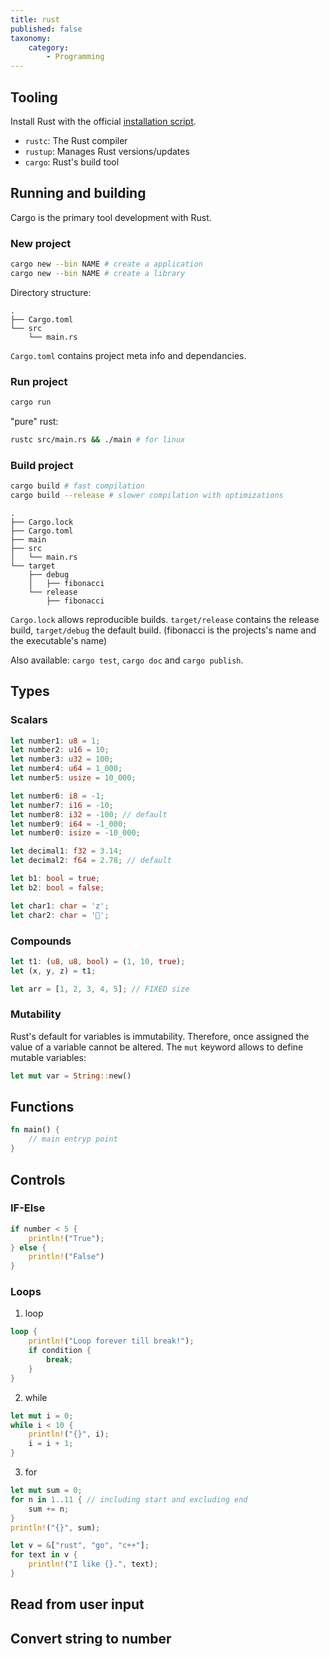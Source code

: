 ```yaml
---
title: rust
published: false
taxonomy:
    category:
        - Programming
---
```


## Tooling

Install Rust with the official [installation script](https://sh.rustup.rs).

- `rustc`: The Rust compiler
- `rustup`: Manages Rust versions/updates
- `cargo`: Rust's build tool

## Running and building

Cargo is the primary tool development with Rust.

### New project

```sh
cargo new --bin NAME # create a application
cargo new --bin NAME # create a library
```

Directory structure:
```
.
├── Cargo.toml
└── src
    └── main.rs
```
`Cargo.toml` contains project meta info and dependancies.

### Run project

```sh
cargo run
```

"pure" rust:

```sh
rustc src/main.rs && ./main # for linux
```

### Build project

```sh
cargo build # fast compilation
cargo build --release # slower compilation with optimizations
```

```
.
├── Cargo.lock
├── Cargo.toml
├── main
├── src
│   └── main.rs
└── target
    ├── debug
    │   ├── fibonacci
    └── release
        ├── fibonacci
```

`Cargo.lock` allows reproducible builds. `target/release` contains the release build, `target/debug` the default build. (fibonacci is the projects's name and the executable's name)

Also available: `cargo test`, `cargo doc` and `cargo publish`.

## Types

### Scalars

```rust
let number1: u8 = 1;
let number2: u16 = 10;
let number3: u32 = 100;
let number4: u64 = 1_000;
let number5: usize = 10_000;

let number6: i8 = -1;
let number7: i16 = -10;
let number8: i32 = -100; // default
let number9: i64 = -1_000;
let number0: isize = -10_000;

let decimal1: f32 = 3.14;
let decimal2: f64 = 2.78; // default

let b1: bool = true;
let b2: bool = false;

let char1: char = 'z';
let char2: char = '';
```

### Compounds

```rust
let t1: (u8, u8, bool) = (1, 10, true);
let (x, y, z) = t1;

let arr = [1, 2, 3, 4, 5]; // FIXED size
```

### Mutability

Rust's default for variables is immutability. Therefore, once assigned the value of a variable cannot be altered. The `mut` keyword allows to define mutable variables:

```rust
let mut var = String::new()
```

## Functions

```rust
fn main() {
    // main entryp point
}
```

## Controls

### IF-Else

```rust
if number < 5 {
    println!("True");
} else {
    println!("False")
}
```

### Loops

1. loop

  ```rust
  loop {
      println!("Loop forever till break!");
      if condition {
          break;
      }
  }
  ```

2. while

  ```rust
  let mut i = 0;
  while i < 10 {
      println!("{}", i);
      i = i + 1;
  }
  ```

3. for

  ```rust
  let mut sum = 0;
  for n in 1..11 { // including start and excluding end
      sum += n;
  }
  println!("{}", sum);
  ```

  ```rust
  let v = &["rust", "go", "c++"];
  for text in v {
      println!("I like {}.", text);
  }
  ```

## Read from user input

## Convert string to number
